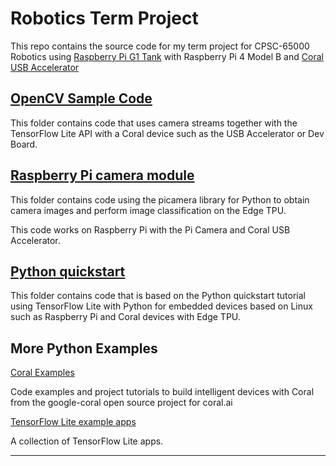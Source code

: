 # Robotics Term Project

This repo contains the source code for my term project for CPSC-65000 Robotics using [Raspberry Pi G1 Tank](https://github.com/YahboomTechnology/Raspberry-pi-G1-Tank) with Raspberry Pi 4 Model B and [Coral USB Accelerator](https://coral.ai/products/accelerator)

## [OpenCV Sample Code](./opencv)

This folder contains code that uses camera streams together with the TensorFlow Lite API with a Coral device such as the USB Accelerator or Dev Board.

## [Raspberry Pi camera module](./raspicam)

This folder contains code using the picamera library for Python to obtain camera images and perform image classification on the Edge TPU.

This code works on Raspberry Pi with the Pi Camera and Coral USB Accelerator.

## [Python quickstart](./tflite)

This folder contains code that is based on the Python quickstart tutorial using TensorFlow Lite with Python for embedded devices based on Linux such as Raspberry Pi and Coral devices with Edge TPU.

## More Python Examples

[Coral Examples](https://coral.ai/examples/)

Code examples and project tutorials to build intelligent devices with Coral from the google-coral open source project for coral.ai

[TensorFlow Lite example apps](https://www.tensorflow.org/lite/examples)

A collection of TensorFlow Lite apps.

---
